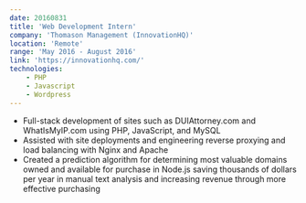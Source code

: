 ```yaml
---
date: 20160831
title: 'Web Development Intern'
company: 'Thomason Management (InnovationHQ)'
location: 'Remote'
range: 'May 2016 - August 2016'
link: 'https://innovationhq.com/'
technologies:
    - PHP
    - Javascript
    - Wordpress
---
```

- Full-stack development of sites such as DUIAttorney.com and WhatIsMyIP.com using PHP, JavaScript, and MySQL
- Assisted with site deployments and engineering reverse proxying and load balancing with Nginx and Apache
- Created a prediction algorithm for determining most valuable domains owned and available for purchase in Node.js saving thousands of dollars per year in manual text analysis and increasing revenue through more effective purchasing

